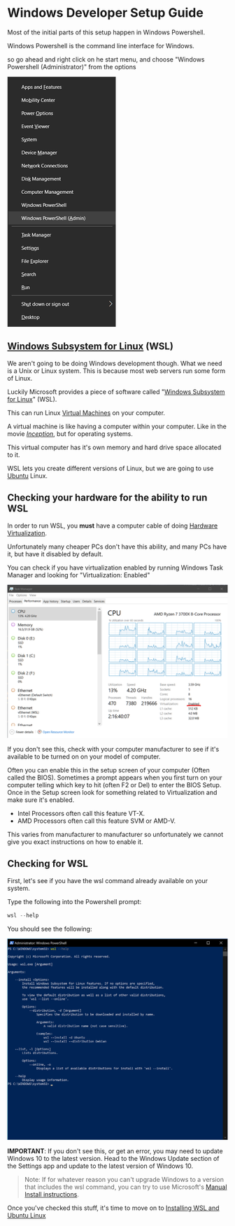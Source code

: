 # Windows Developer Setup Guide

Most of the initial parts of this setup happen in Windows Powershell.

Windows Powershell is the command line interface for Windows.

so go ahead and right click on he start menu, and choose "Windows Powershell (Administrator)" from the options

![Start Menu Right Click Menu](images/Start-Menu-Right-Click.png)

## [Windows Subsystem for Linux] (WSL)

We aren't going to be doing Windows development though. What we need is a Unix
or Linux system. This is because most web servers run some form of Linux.

Luckily Microsoft provides a piece of software called "[Windows Subsystem for Linux]" (WSL).

This can run Linux [Virtual Machines] on your computer.

A virtual machine is like having a computer within your computer. Like in the movie
_[Inception]_, but for operating systems.

This virtual computer has it's own memory and hard drive space allocated to it.

WSL lets you create different versions of Linux, but we are going to use [Ubuntu] Linux.

## Checking your hardware for the ability to run WSL

In order to run WSL, you **must** have a computer cable of doing [Hardware Virtualization].

Unfortunately many cheaper PCs don't have this ability, and many PCs have it, but have it disabled by default.

You can check if you have virtualization enabled by running Windows Task Manager and looking for "Virtualization: Enabled"

![task manager](images/task-manager-virtualization-enabled.png)

If you don't see this, check with your computer manufacturer to see if it's available to be turned on on your model of computer.

Often you can enable this in the setup screen of your computer (Often called the BIOS). Sometimes a prompt appears when you first turn on your computer telling which key to hit (often F2 or Del) to enter the BIOS Setup. Once in the Setup screen look for something related to Virtualization and make sure it's enabled.

- Intel Processors often call this feature VT-X.
- AMD Processors often call this feature SVM or AMD-V.

This varies from manufacturer to manufacturer so unfortunately we cannot give you exact instructions on how to enable it.

## Checking for WSL

First, let's see if you have the wsl command already available on your system.

Type the following into the Powershell prompt:

```powershell
wsl --help
```

You should see the following:

![wsl help](images/wsl-help.png)

**IMPORTANT**: If you don't see this, or get an error, you may need to update Windows 10 to the
latest version. Head to the Windows Update section of the Settings app and
update to the latest version of Windows 10.

> Note: If for whatever reason you can't upgrade Windows to a version that includes
> the wsl command, you can try to use Microsoft's [Manual Install instructions].

Once you've checked this stuff, it's time to move on to [Installing WSL and Ubuntu Linux]

[installing wsl and ubuntu linux]: wsl-ubuntu-setup.md
[windows subsystem for linux]: https://docs.microsoft.com/en-us/windows/wsl/about
[virtual machines]: https://en.wikipedia.org/wiki/Virtual_machine
[inception]: https://www.imdb.com/title/tt1375666/
[hardware virtualization]: https://en.wikipedia.org/wiki/Hardware_virtualization
[ubuntu]: https://ubuntu.com
[manual install instructions]: https://docs.microsoft.com/en-us/windows/wsl/install-win10#manual-installation-steps

